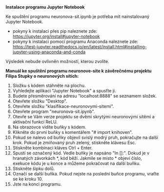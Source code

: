 **Instalace programu Jupyter Notebook**

Ke spuštění programu neuronova-sit.ipynb je potřeba mít nainstalovaný Jupyter Notebook.
* pokyny k instalaci přes pip naleznete zde: https://jupyter.org/install#jupyter-notebook
* pokyny k instalaci pomocí programu Anaconda naleznete zde: https://test-jupyter.readthedocs.io/en/latest/install.html#installing-jupyter-using-anaconda-and-conda

Výsledek nebude ovlivněn možností, kterou zvolíte.



**Manuál ke spuštění programu neuronove-site k závěrečnému projektu Filipa Stupky o neuronových sítích:**

1. Složku s kódem stáhněte na plochu.
2. Vyhledejte aplikaci "Jupyter Notebook" a spusťte ji.
3. Budete přesměrování na adresu "localhost:8888" se seznamem složek.
4. Otevřete složku "Desktop".
5. Otevřete složku "klasifikace-neuronovymi-sitemi".
6. Otevřete program "neuronova-sit.ipynb".
7. Otevře se Vám verze projektu se dvěmi skrytými neuronovými sítěmi a aktivační funkcí ReLU.
8. Na obrazovce vidíte buňky s kódem.
9. Klikněte do první buňky s komentářem "# import knihoven".
10. Pokud se nalevo od buňky objevil svislý modrý pruh, pokračujte na další krok. Pokud je zmiňovaný pruh zelený, stiskněte klávesu Esc.
11. Stiskněte kombinaci kláves Ctrl + Enter.
12. Spustí se označený kód. Vedle buňky je napsáno "In []:". Dokud je v hranatých závorkách *, kód běží. Jakmile se místo * objeví číslo, exekuce kódu je u konce a můžeme pokračovat na další buňku.
13. Stiskněte šipku dolů.
14. Označí se další buňka. Pokud nejste na poslední buňce programu, vraťte se ke kroku 10.
15. Jste na konci programu.
